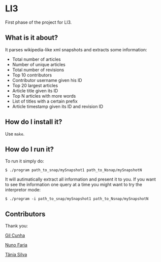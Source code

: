 # LI3
First phase of the project for LI3.

## What is it about?
It parses wikipedia-like xml snapshots and extracts some information:
- Total number of articles
- Number of unique articles
- Total number of revisions
- Top 10 contributors
- Contributor username given his ID
- Top 20 largest articles
- Article title given its ID
- Top N articles with more words
- List of titles with a certain prefix
- Article timestamp given its ID and revision ID

## How do I install it?
Use `make`.

## How do I run it?
To run it simply do:
```
$ ./program path_to_snap/mySnapshot1 path_to_Nsnap/mySnapshotN
```
It will autimatically extract all information and present it to you.
If you want to see the information one query at a time you might want to try the interpretor mode:
```
$ ./program -i path_to_snap/mySnapshot1 path_to_Nsnap/mySnapshotN
```

## Contributors
Thank you:

[Gil Cunha](https://github.com/Nexturn)

[Nuno Faria](https://github.com/nuno-faria)

[Tânia Silva](https://github.com/p3rsephone)
